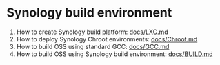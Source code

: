 # Synology build environment

1. How to create Synology build platform: [docs/LXC.md](docs/LXC.md)
2. How to deploy Synology Chroot environments: [docs/Chroot.md](docs/Chroot.md)
3. How to build OSS using standard GCC: [docs/GCC.md](docs/GCC.md)
4. How to build OSS using Synology build environment: [docs/BUILD.md](docs/BUILD.md)
